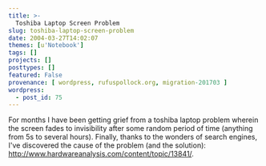 ```yaml
---
title: >-
  Toshiba Laptop Screen Problem
slug: toshiba-laptop-screen-problem
date: 2004-03-27T14:02:07
themes: [u'Notebook']
tags: []
projects: []
posttypes: []
featured: False
provenance: [ wordpress, rufuspollock.org, migration-201703 ]
wordpress:
  - post_id: 75
---
```


For months I have been getting grief from a toshiba laptop problem wherein the screen fades to invisibility after some random period of time (anything from 5s to several hours). Finally, thanks to the wonders of search engines, I've discovered the cause of the problem (and the solution): <a href="http://www.hardwareanalysis.com/content/topic/13841/">
http://www.hardwareanalysis.com/content/topic/13841/</a>.

